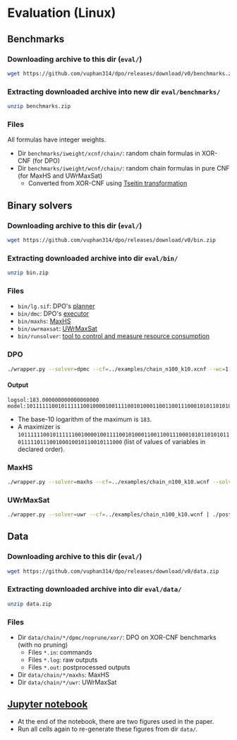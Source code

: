 # Evaluation (Linux)

<!-- ####################################################################### -->

## Benchmarks

### Downloading archive to this dir (`eval/`)
```bash
wget https://github.com/vuphan314/dpo/releases/download/v0/benchmarks.zip
```

### Extracting downloaded archive into new dir `eval/benchmarks/`
```bash
unzip benchmarks.zip
```

### Files
All formulas have integer weights.
- Dir `benchmarks/iweight/xcnf/chain/`: random chain formulas in XOR-CNF (for DPO)
- Dir `benchmarks/iweight/wcnf/chain/`: random chain formulas in pure CNF (for MaxHS and UWrMaxSat)
  - Converted from XOR-CNF using [Tseitin transformation](https://pyeda.readthedocs.io/en/latest/expr.html#tseitin-s-encoding)

<!-- ####################################################################### -->

## Binary solvers

### Downloading archive to this dir (`eval/`)
```bash
wget https://github.com/vuphan314/dpo/releases/download/v0/bin.zip
```

### Extracting downloaded archive into dir `eval/bin/`
```bash
unzip bin.zip
```

### Files
- `bin/lg.sif`: DPO's [planner](../lg/)
- `bin/dmc`: DPO's [executor](../dmc/)
- `bin/maxhs`: [MaxHS](https://maxsat-evaluations.github.io/2021/mse21-solver-src/complete/maxhs.zip)
- `bin/uwrmaxsat`: [UWrMaxSat](https://maxsat-evaluations.github.io/2021/mse21-solver-src/complete/uwrmaxsat.zip)
- `bin/runsolver`: [tool to control and measure resource consumption](https://github.com/utpalbora/runsolver)

### DPO
```bash
./wrapper.py --solver=dpmc --cf=../examples/chain_n100_k10.xcnf --wc=1 --er=1 --mf=1 | ./postprocessor.py 2>/dev/null
```
#### Output
```
logsol:183.000000000000000000
model:1011111100101111110010000100111100101000110011001110001010110101011011111011100100010010110010111000
```
- The base-10 logarithm of the maximum is `183`.
- A maximizer is `1011111100101111110010000100111100101000110011001110001010110101011011111011100100010010110010111000` (list of values of variables in declared order).

### MaxHS
```bash
./wrapper.py --solver=maxhs --cf=../examples/chain_n100_k10.wcnf --solver=maxhs | ./postprocessor.py 2>/dev/null
```

### UWrMaxSat
```bash
./wrapper.py --solver=uwr --cf=../examples/chain_n100_k10.wcnf | ./postprocessor.py 2>/dev/null
```

<!-- ####################################################################### -->

## Data

### Downloading archive to this dir (`eval/`)
```bash
wget https://github.com/vuphan314/dpo/releases/download/v0/data.zip
```

### Extracting downloaded archive into dir `eval/data/`
```bash
unzip data.zip
```

### Files
- Dir `data/chain/*/dpmc/noprune/xor/`: DPO on XOR-CNF benchmarks (with no pruning)
  - Files `*.in`: commands
  - Files `*.log`: raw outputs
  - Files `*.out`: postprocessed outputs
- Dir `data/chain/*/maxhs`: MaxHS
- Dir `data/chain/*/uwr`: UWrMaxSat

<!-- ####################################################################### -->

## [Jupyter notebook](dpo.ipynb)
- At the end of the notebook, there are two figures used in the paper.
- Run all cells again to re-generate these figures from dir `data/`.
